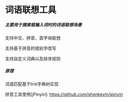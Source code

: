# 词语联想工具

##### 主要用于搜索框输入词时的词语联想场景

支持中文、拼音、首字母联想

支持基于拼音的错别字改写

支持自定义词典以及排序规则

##### 原理

词语匹配基于trie字典树实现

拼音工具使用[jPinyin]: https://github.com/shenkevin/jpinyin

